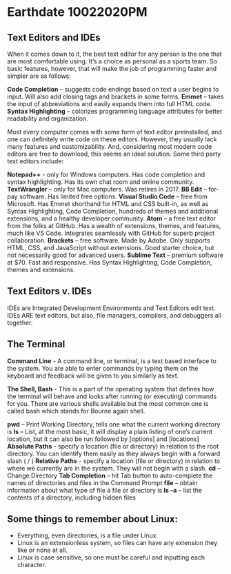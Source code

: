 # Earthdate 10022020PM

## Text Editors and IDEs

When it comes down to it, the best text editor for any person is the one that are most comfortable using. It’s a choice as personal as a sports team. So basic features, however, that will make the job of programming faster and simpler are as follows:

**Code Completion** – suggests code endings based on text a user begins to input. Will also add closing tags and brackets in some forms.
**Emmet** – takes the input of abbreviations and easily expands them into full HTML code.
**Syntax Highlighting** – colorizes programming language attributes for better readability and organization.

Most every computer comes with some form of text editor preinstalled, and one can definitely write code on these editors. However, they usually lack many features and customizability. And, considering most modern code editors are free to download, this seems an ideal solution. Some third party text editors include:

**Notepad++** - only for Windows computers. Has code completion and syntax highlighting. Has its own chat room and online community.
**TextWrangler** – only for Mac computers. Was retires in 2017.
**BB Edit** – for-pay software. Has limited free options.
**Visual Studio Code** – free from Microsoft. Has Emmet shorthand for HTML and CSS built-in, as well as Syntax Highlighting, Code Completion, hundreds of themes and additional extensions, and a healthy developer community.
**Atom** – a free text editor from the folks at GitHub. Has a wealth of extensions, themes, and features, much like VS Code. Integrates seamlessly with GitHub for superb project collaboration.
**Brackets** – free software. Made by Adobe. Only supports HTML, CSS, and JavaScript without extensions. Good starter choice, but not necessarily good for advanced users.
**Sublime Text** – premium software at $70. Fast and responsive. Has Syntax Highlighting, Code Completion, themes and extensions.

## Text Editors v. IDEs

IDEs are Integrated Development Environments and Text Editors edit text. IDEs ARE text editors, but also, file managers, compilers, and debuggers all together. 


## The Terminal

**Command Line** - A command line, or terminal, is a text based interface to the system. You are able to enter commands by typing them on the keyboard and feedback will be given to you similarly as text.

**The Shell, Bash** - This is a part of the operating system that defines how the terminal will behave and looks after running (or executing) commands for you. There are various shells available but the most common one is called bash which stands for Bourne again shell.

**pwd** – Print Working Directory, tells one what the current working directory is
**ls** – List, at the most basic, it will display a plain listing of one’s current location, but it can also be run followed by [options] and [locations]
**Absolute Paths** - specify a location (file or directory) in relation to the root directory. You can identify them easily as they always begin with a forward slash ( / )
**Relative Paths** - specify a location (file or directory) in relation to where we currently are in the system. They will not begin with a slash.
**cd** – Change Directory
**Tab Completion** – hit Tab button to auto-complete the names of directories and files in the Command Prompt
**file** – obtain information about what type of file a file or directory is
**ls –a** – list the contents of a directory, including hidden files

## Some things to remember about Linux:

- Everything, even directories, is a file under Linux.
- Linux is an extensionless system, so files can have any extension they like or none at all.
- Linux is case sensitive, so one must be careful and inputting each character. 
